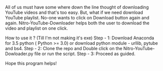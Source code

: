 All of us must have some where down the line thought of downloading YouTube videos and that's too easy. But, what if we need download YouTube playlist. No-one wants to click on Download button again and again.
Nitro-YouTube-Downloader helps both the user to download the video and playlist on one click.

How to use it ? (Till I'm not making it's exe)
Step - 1: Download Anaconda for 3.5 python ( Python >= 3.0) or download python module - urllib, pytube and bs4.
Step - 2: Clone the repo and Double click on the Nitro-YouTube-Dowloader.py file or run the script. 
Step - 3: Proceed as guided.

Hope this program helps! 
